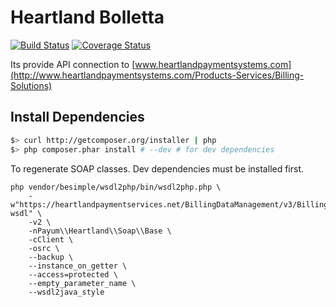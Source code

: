 Heartland Bolletta
==================
[![Build Status](https://travis-ci.org/66Ton99/Heartland.svg?branch=master)](https://travis-ci.org/66Ton99/Heartland)
[![Coverage Status](https://coveralls.io/repos/66Ton99/Heartland/badge.png)](https://coveralls.io/r/66Ton99/Heartland)

Its provide API connection to [www.heartlandpaymentsystems.com](http://www.heartlandpaymentsystems.com/Products-Services/Billing-Solutions)

Install Dependencies
--------------------

``` bash
$> curl http://getcomposer.org/installer | php
$> php composer.phar install # --dev # for dev dependencies
```

To regenerate SOAP classes. Dev dependencies must be installed first.

```
php vendor/besimple/wsdl2php/bin/wsdl2php.php \
    -w"https://heartlandpaymentservices.net/BillingDataManagement/v3/BillingDataManagementService.svc?wsdl" \
    -v2 \
    -nPayum\\Heartland\\Soap\\Base \
    -cClient \
    -osrc \
    --backup \
    --instance_on_getter \
    --access=protected \
    --empty_parameter_name \
    --wsdl2java_style
```
